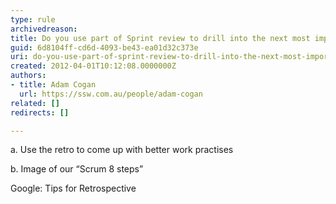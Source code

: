 ```yaml
---
type: rule
archivedreason: 
title: Do you use part of Sprint review to drill into the next most important number in this list?
guid: 6d8104ff-cd6d-4093-be43-ea01d32c373e
uri: do-you-use-part-of-sprint-review-to-drill-into-the-next-most-important-number-in-this-list
created: 2012-04-01T10:12:08.0000000Z
authors:
- title: Adam Cogan
  url: https://ssw.com.au/people/adam-cogan
related: []
redirects: []

---
```


a. Use the retro to come up with better work practises

b. Image of our “Scrum 8 steps” 




Google: Tips for Retrospective




<!--endintro-->
